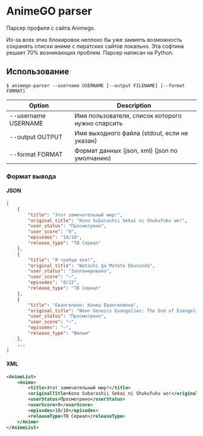 # AnimeGO parser

Парсер профиля с сайта Animego.

Из-за всех этих блокировок неплохо бы уже заиметь возможность сохранять списки аниме с пиратских сайтов локально.
Эта софтина решает 70% возникающих проблем.
Парсер написан на Python.

## Использование
```
$ animego-parser --username USERNAME [--output FILENAME] [--format FORMAT]
```

| Option | Description |
|----------------------|---------------------------------------------------------|
| --username USERNAME  | Имя пользователя, список которого нужно спарсить        |
| --output OUTPUT      | Имя выходного файла (stdout, если не указан)             |
| --format FORMAT      | Формат данных (json, xml) (json по умолчанию)            |


### Формат вывода

#### JSON

```json
[
    {
        "title": "Этот замечательный мир!",
        "original_title": "Kono Subarashii Sekai ni Shukufuku wo!",
        "user_status": "Просмотрено",
        "user_score": "9",
        "episodes": "10/10",
        "release_type": "ТВ Сериал"
    },
    {
        "title": "Я требую яоя!",
        "original_title": "Watashi ga Motete Dousunda",
        "user_status": "Запланировано",
        "user_score": "–",
        "episodes": "0/12",
        "release_type": "ТВ Сериал"
    },
    {
        "title": "Евангелион: Конец Евангелиона",
        "original_title": "Neon Genesis Evangelion: The End of Evangelion",
        "user_status": "Просмотрено",
        "user_score": "–",
        "episodes": "–",
        "release_type": "Фильм"
    },
    ...
]
```

#### XML

```xml
<AnimeList>
    <Anime>
        <title>Этот замечательный мир!</title>
        <originalTitle>Kono Subarashii Sekai ni Shukufuku wo!</originalTitle>
        <userStatus>Просмотрено</userStatus>
        <userScore>9</userScore>
        <episodes>10/10</episodes>
        <releaseType>ТВ Сериал</releaseType>
    </Anime>
</AnimeList>
```
